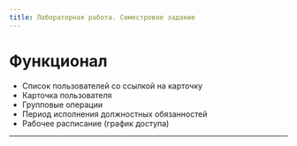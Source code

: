 ```yaml
---
title: Лабораторная работа. Семестровое задание
---
```


# Функционал

* Список пользователей со ссылкой на карточку
* Карточка пользователя
* Групповые операции
* Период исполнения должностных обязанностей
* Рабочее расписание (график доступа)

---
